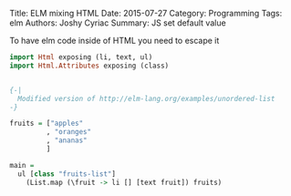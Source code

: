 Title: ELM mixing HTML
Date: 2015-07-27
Category: Programming
Tags: elm
Authors: Joshy Cyriac
Summary: JS set default value


To have elm code inside of HTML you need to escape it

```haskell
import Html exposing (li, text, ul)
import Html.Attributes exposing (class)


{-|
  Modified version of http://elm-lang.org/examples/unordered-list
-}

fruits = ["apples"
         , "oranges"
         , "ananas"
         ]

main =
  ul [class "fruits-list"]
    (List.map (\fruit -> li [] [text fruit]) fruits)
```


